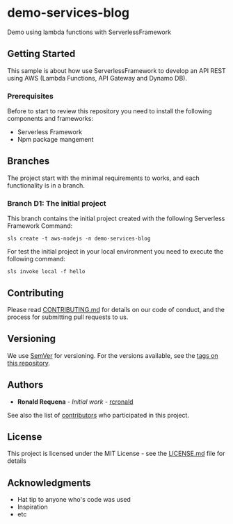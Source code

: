 # demo-services-blog
Demo using lambda functions with ServerlessFramework

## Getting Started
This sample is about how use ServerlessFramework to develop an API REST using AWS (Lambda Functions, API Gateway and Dynamo DB).

### Prerequisites
Before to start to review this repository you need to install the following components and frameworks:
* Serverless Framework 
* Npm package mangement


## Branches
The project start with the minimal requirements to works, and each functionality is in a branch.

### Branch D1: The initial project
This branch contains the initial project created with the following Serverless Framework Command:
```
sls create -t aws-nodejs -n demo-services-blog
```

For test the initial project in your local environment you need to execute the following command:
```
sls invoke local -f hello
```

## Contributing

Please read [CONTRIBUTING.md]() for details on our code of conduct, and the process for submitting pull requests to us.

## Versioning

We use [SemVer](http://semver.org/) for versioning. For the versions available, see the [tags on this repository](https://github.com/rcronald/demo-services-blog/tags). 

## Authors

* **Ronald Requena** - *Initial work* - [rcronald](https://github.com/rcronald)

See also the list of [contributors](https://github.com/rcronald/demo-services-blog/contributors) who participated in this project.

## License

This project is licensed under the MIT License - see the [LICENSE.md](LICENSE.md) file for details

## Acknowledgments

* Hat tip to anyone who's code was used
* Inspiration
* etc

